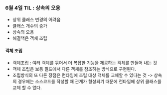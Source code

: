 ### 6월 4일 TIL : 상속의 오용
- 상위 클래스 변경의 어려움
- 클래스 개수의 증가
- 상속의 오용
- 해결책은 객체 조립

#### 객체 조립
- 객체조립 : 여러 객체를 묶어서 더 복잡한 기능을 제공하는 객체를 만들어 내는 것
- 객체 조립은 보통 필드에서 다른 객체를 참조하는 방식으로 구현된다.
- 조립방식의 또 다른 장점은 런타임에 조립 대상 객체를 교체할 수 있다는 것 -> 상속의 경우에는 소스코드를 작성할 때 관계가 형성되기 때문에 런타임에 상위 클래스를 교체 할 수 없다.
 